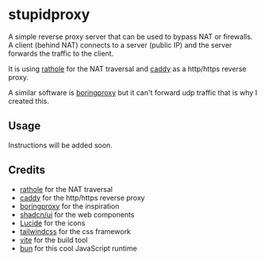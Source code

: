 # stupidproxy

A simple reverse proxy server that can be used to bypass NAT or firewalls.
A client (behind NAT) connects to a server (public IP) and the server forwards the traffic to the client.

It is using [rathole](https://github.com/rapiz1/rathole) for the NAT traversal and [caddy](https://caddyserver.com/) as a http/https reverse proxy.

A similar software is [boringproxy](https://boringproxy.io/) but it can't forward udp traffic that is why I created this.

## Usage

Instructions will be added soon.

## Credits

- [rathole](https://github.com/rapiz1/rathole) for the NAT traversal
- [caddy](https://caddyserver.com/) for the http/https reverse proxy
- [boringproxy](https://boringproxy.io/) for the inspiration
- [shadcn/ui](https://ui.shadcn.com/) for the web components
- [Lucide](https://lucide.dev/) for the icons
- [tailwindcss](https://tailwindcss.com/) for the css framework
- [vite](https://vitejs.dev/) for the build tool
- [bun](https://bun.dev) for this cool JavaScript runtime
